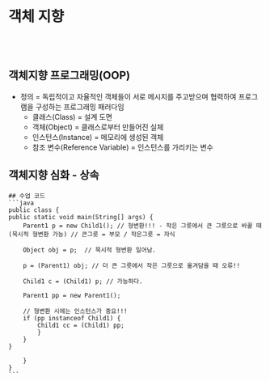 # 객체 지향
<br>
<br>

## 객체지향 프로그래밍(OOP)
- 정의 = 독립적이고 자율적인 객체들이 서로 메시지를 주고받으며 협력하여 프로그램을 구성하는 프로그래밍 패러다임
    - 클래스(Class) = 설계 도면
    - 객체(Object)	= 클래스로부터 만들어진 실체
    - 인스턴스(Instance) = 메모리에 생성된 객체
    - 참조 변수(Reference Variable) = 인스턴스를 가리키는 변수

## 객체지향 심화 - 상속

    ## 수업 코드
    ```java
    public class {
    public static void main(String[] args) {
        Parent1 p = new Child1(); // 형변환!!! - 작은 그릇에서 큰 그릇으로 바꿀 때 (묵시적 형변환 가능) // 큰그릇 = 부모 / 작은그릇 = 자식

        Object obj = p;  // 묵시적 형변환 일어남.

        p = (Parent1) obj; // 더 큰 그릇에서 작은 그릇으로 옮겨담을 때 오류!!

        Child1 c = (Child1) p; // 가능하다.

        Parent1 pp = new Parent1();

        // 형변환 시에는 인스턴스가 중요!!!
        if (pp instanceof Child1) {
            Child1 cc = (Child1) pp;
            }
        }
    }

        }
    }
    ```

